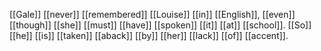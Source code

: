 [[Gale]] [[never]] [[remembered]] [[Louise]] [[in]] [[English]], [[even]] [[though]] [[she]] [[must]] [[have]] [[spoken]] [[it]] [[at]] [[school]]. [[So]] [[he]] [[is]] [[taken]] [[aback]] [[by]] [[her]] [[lack]] [[of]] [[accent]].